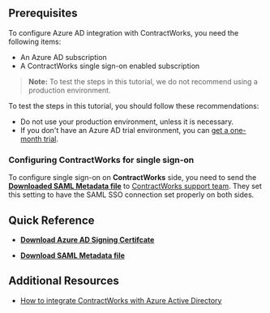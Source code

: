 ## Prerequisites

To configure Azure AD integration with ContractWorks, you need the following items:

- An Azure AD subscription
- A ContractWorks single sign-on enabled subscription

> **Note:**
> To test the steps in this tutorial, we do not recommend using a production environment.

To test the steps in this tutorial, you should follow these recommendations:

- Do not use your production environment, unless it is necessary.
- If you don't have an Azure AD trial environment, you can [get a one-month trial](https://azure.microsoft.com/pricing/free-trial/).

### Configuring ContractWorks for single sign-on

To configure single sign-on on **ContractWorks** side, you need to send the **[Downloaded SAML Metadata file](%metadata:metadataDownloadUrl%)** to [ContractWorks support team](mailto:support@contractworks.com). They set this setting to have the SAML SSO connection set properly on both sides.

## Quick Reference

* **[Download Azure AD Signing Certifcate](%metadata:CertificateDownloadRawUrl%)**

* **[Download SAML Metadata file](%metadata:metadataDownloadUrl%)**

## Additional Resources

* [How to integrate ContractWorks with Azure Active Directory](https://docs.microsoft.com/azure/active-directory/active-directory-saas-contractworks-tutorial)
